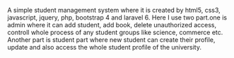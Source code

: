 A simple student management system where it is created by html5, css3, javascript, jquery, php, bootstrap 4 and laravel 6.
Here I use two part.one is admin where it can add student, add book, delete unauthorized access, controll whole process of any student groups like science, commerce etc.
Another part is student part where new student can create their profile, update and also access the whole student profile of the university.
